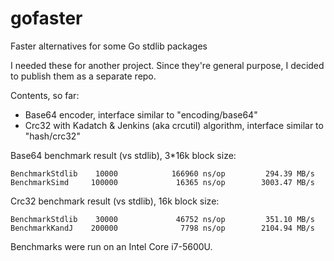 # gofaster
Faster alternatives for some Go stdlib packages

I needed these for another project. Since they're general purpose, I decided to publish them as a separate repo.

Contents, so far:
* Base64 encoder, interface similar to "encoding/base64"
* Crc32 with Kadatch & Jenkins (aka crcutil) algorithm, interface similar to "hash/crc32"

Base64 benchmark result (vs stdlib), 3*16k block size:
```
BenchmarkStdlib    10000            166960 ns/op         294.39 MB/s
BenchmarkSimd     100000             16365 ns/op        3003.47 MB/s
```

Crc32 benchmark result (vs stdlib), 16k block size:
```
BenchmarkStdlib    30000             46752 ns/op         351.10 MB/s
BenchmarkKandJ    200000              7798 ns/op        2104.94 MB/s
```

Benchmarks were run on an Intel Core i7-5600U.
